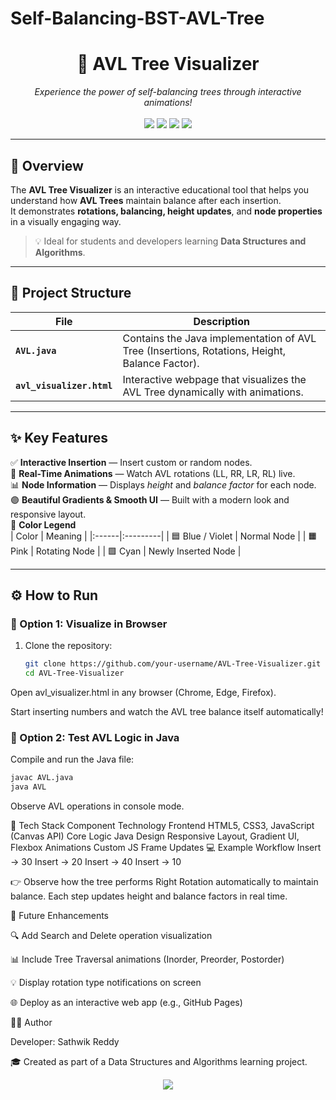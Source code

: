 # Self-Balancing-BST-AVL-Tree

<h1 align="center">🌳 AVL Tree Visualizer</h1>

<p align="center">
  <i>Experience the power of self-balancing trees through interactive animations!</i><br><br>
  <img src="https://img.shields.io/badge/Language-Java-orange?style=for-the-badge&logo=java" />
  <img src="https://img.shields.io/badge/Frontend-HTML%20%7C%20CSS%20%7C%20JS-blueviolet?style=for-the-badge&logo=javascript" />
  <img src="https://img.shields.io/badge/Visualization-Canvas%20API-teal?style=for-the-badge" />
  <img src="https://img.shields.io/badge/License-MIT-green?style=for-the-badge" />
</p>

---

## 🧠 Overview

The **AVL Tree Visualizer** is an interactive educational tool that helps you understand how **AVL Trees** maintain balance after each insertion.  
It demonstrates **rotations, balancing, height updates**, and **node properties** in a visually engaging way.

> 💡 Ideal for students and developers learning **Data Structures and Algorithms**.

---

## 📁 Project Structure

| File | Description |
|------|--------------|
| **`AVL.java`** | Contains the Java implementation of AVL Tree (Insertions, Rotations, Height, Balance Factor). |
| **`avl_visualizer.html`** | Interactive webpage that visualizes the AVL Tree dynamically with animations. |

---

## ✨ Key Features

✅ **Interactive Insertion** — Insert custom or random nodes.  
🌈 **Real-Time Animations** — Watch AVL rotations (LL, RR, LR, RL) live.  
📊 **Node Information** — Displays *height* and *balance factor* for each node.  
🟣 **Beautiful Gradients & Smooth UI** — Built with a modern look and responsive layout.  
🧩 **Color Legend**  
| Color | Meaning |
|:------|:---------|
| 🟦 Blue / Violet | Normal Node |
| 🟧 Pink | Rotating Node |
| 🟩 Cyan | Newly Inserted Node |

---

## ⚙️ How to Run

### 🔹 Option 1: Visualize in Browser
1. Clone the repository:
   ```bash
   git clone https://github.com/your-username/AVL-Tree-Visualizer.git
   cd AVL-Tree-Visualizer
Open avl_visualizer.html in any browser (Chrome, Edge, Firefox).

Start inserting numbers and watch the AVL tree balance itself automatically!

### 🔹 Option 2: Test AVL Logic in Java

Compile and run the Java file:
  ```bash
  javac AVL.java
  java AVL
```
Observe AVL operations in console mode.

🧩 Tech Stack
Component	Technology
Frontend	HTML5, CSS3, JavaScript (Canvas API)
Core Logic	Java
Design	Responsive Layout, Gradient UI, Flexbox
Animations	Custom JS Frame Updates
💻 Example Workflow
Insert → 30
Insert → 20
Insert → 40
Insert → 10


👉 Observe how the tree performs Right Rotation automatically to maintain balance.
Each step updates height and balance factors in real time.

🌱 Future Enhancements

🔍 Add Search and Delete operation visualization

📊 Include Tree Traversal animations (Inorder, Preorder, Postorder)

💡 Display rotation type notifications on screen

🌐 Deploy as an interactive web app (e.g., GitHub Pages)

👨‍💻 Author

Developer: Sathwik Reddy

🎓 Created as part of a Data Structures and Algorithms learning project.

<p align="center"> <img src="https://img.shields.io/badge/Made%20with%20❤️%20and%20JavaScript-purple?style=for-the-badge" /> </p>
